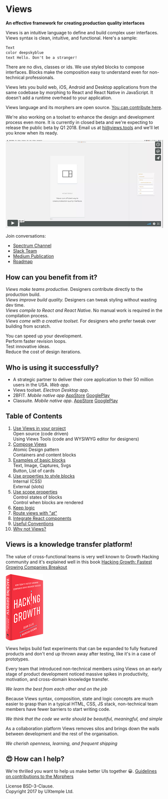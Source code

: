 # Views
**An effective framework for creating production quality interfaces**

Views is an intuitive language to define and build complex user interfaces.
Views syntax is clean, intuitive, and functional. Here's a sample:

```views
Text
color deepskyblue
text Hello. Don't be a stranger!
```

There are no divs, classes or ids. We use styled blocks to compose interfaces.
Blocks make the composition easy to understand even for non-technical professionals.

Views lets you build web, iOS, Android and Desktop applications from the same codebase by
morphing to React and React Native in JavaScript. It doesn't add a runtime
overhead to your application.

Views language and its morphers are open source.
[You can contribute here](https://github.com/viewstools/morph).

We're also working on a toolset to enhance the design and development process
even more. It is currently in closed beta and we're expecting to release
the public beta by Q1 2018. Email us at hi@views.tools and we'll let you
know when its ready.

[![Here is a quick (2:44s) overview](images/ViewsToolsOverview.png)](https://vimeo.com/248484288)

Join conversations:
- [Spectrum Channel](https://spectrum.chat/?t=ba1ad612-c26e-446f-9aa3-76f0c7ca6c81)
- [Slack Team](https://slack.viewsdx.com/)
- [Medium Publication](https://medium.com/viewsdx)
- [Roadmap](https://trello.com/b/NhIKKbol/views-roadmap)

## How can you benefit from it?
_Views make teams productive._ Designers contribute directly to the production build.</br>
_Views improve build quality._ Designers can tweak styling without wasting dev time.</br>
_Views compile to React and React Native._ No manual work is required in the compilation process.</br>
_Views come with a creative toolset._ For designers who prefer tweak over building from scratch.

You can speed up your development.</br>
Perform faster revision loops.</br>
Test innovative ideas.</br>
Reduce the cost of design iterations.</br>

## Who is using it successfully?
- A strategic partner to deliver their core application to their 50 million users in the USA. _Web app_.
- Views toolset. _Electron Desktop app_.
- 2BFIT. _Mobile native app_ [AppStore](https://itunes.apple.com/us/app/2bfit/id1279427455?mt=8&ign-mpt=uo%3D4) [GooglePlay](https://play.google.com/store/apps/details?id=com.viewsdx.app2bfit&hl=en)
- Classuite. _Mobile native app_. [AppStore](https://itunes.apple.com/us/app/classuite-workspaces/id1329983329?mt=8) [GooglePlay](https://play.google.com/store/apps/details?id=com.classuite.workspces)

## Table of Contents
1. [Use Views in your project](UseViews/README.md)</br>
Open source (code driven)</br>
Using Views Tools (code and WYSIWYG editor for designers)</br>
2. [Compose Views](CompositionModel/README.md)</br>
Atomic Design pattern</br>
Containers and content blocks</br>
3. [Examples of basic blocks](Blocks/README.md)</br>
Text, Image, Captures, Svgs</br>
Button, List of cards</br>
4. [Use properties to style blocks](Properties/README.md)</br>
Internal (CSS)</br>
External (slots)</br>
5. [Use scope properties ](Scopes/README.md)</br>
Control states of blocks</br>
Control when blocks are rendered</br>
6. [Keep logic ](Logic/README.md)
7. [Route views with "at"](Routes/README.md)
8. [Integrate React components](ReactComponents/README.md)
9. [Useful Conventions](Conventions/README.md)
10. [Why not Views?](WhyNotViews/README.md)

## Views is a knowledge transfer platform!
The value of cross-functional teams is very well known to Growth Hacking community
and it's explained well in this book [Hacking Growth: Fastest Growing Companies Breakout](https://www.amazon.com/Hacking-Growth-Fastest-Growing-Companies-Breakout/dp/045149721X)

![Cover of the mentioned book](images/growthhackingsmall.jpg)

Views helps build fast experiments that can be expanded to fully featured products
and don't end up thrown away after testing, like it's in a case of prototypes.

Every team that introduced non-technical members using Views on an early stage of
product development noticed massive spikes in productivity, motivation, and cross-domain
knowledge transfer.

_We learn the best from each other and on the job_

Because Views syntax, composition, state and logic concepts are much easier to
grasp than in a typical HTML, CSS, JS stack, non-technical team members have fewer
barriers to start writing code.

_We think that the code we write should be beautiful, meaningful, and simple_

As a collaboration platform Views removes silos and brings down the walls between
development and the rest of the organisation.

_We cherish openness, learning, and frequent shipping_

## 😍 How can I help?
We're thrilled you want to help us make better UIs together 😀.
[Guidelines on contributions to the Morphers](https://github.com/viewstools/morph/blob/master/CONTRIBUTING.md)

License BSD-3-Clause.<br>
Copyright 2017 by UXtemple Ltd.
